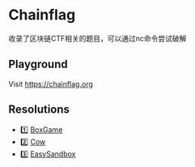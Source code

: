 # Chainflag

收录了区块链CTF相关的题目，可以通过nc命令尝试破解

## Playground
Visit https://chainflag.org

## Resolutions
  + :one:  [BoxGame](./BoxGame)
  + :two:	 [Cow](./Cow)
  + :three:	 [EasySandbox](./EasySandBox)
